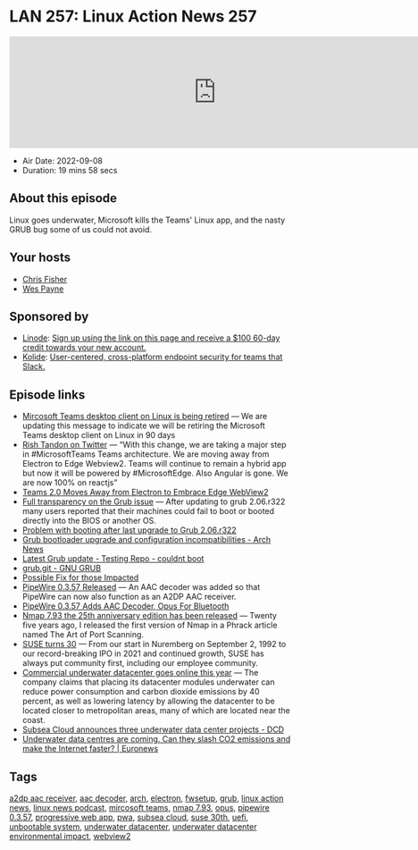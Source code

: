 # LAN 257: Linux Action News 257

<iframe src="https://player.fireside.fm/v2/DAcK9LdX+pRTbfWCh?theme=dark" width="740" height="200" frameborder="0" scrolling="no"></iframe>

* Air Date: 2022-09-08
* Duration: 19 mins 58 secs

## About this episode

Linux goes underwater, Microsoft kills the Teams' Linux app, and the nasty GRUB bug some of us could not avoid.

## Your hosts
* [Chris Fisher](https://linuxactionnews.com/hosts/chris)
* [Wes Payne](https://linuxactionnews.com/hosts/wes)

## Sponsored by

  * [Linode](http://linode.com/lan): [Sign up using the link on this page and receive a $100 60-day credit towards your new account. ](http://linode.com/lan)
  * [Kolide](https://kolide.com/lan): [User-centered, cross-platform endpoint security for teams that Slack. ](https://kolide.com/lan)



## Episode links

  * [Mircosoft Teams desktop client on Linux is being retired](https://www.reddit.com/r/linux/comments/x3c1sk/mircosoft_teams_desktop_client_on_linux_is_being/ "Mircosoft Teams desktop client on Linux is being retired") — We are updating this message to indicate we will be retiring the Microsoft Teams desktop client on Linux in 90 days
  * [Rish Tandon on Twitter](https://twitter.com/TandonRish/status/1408085784016539653 "Rish Tandon on Twitter") — “With this change, we are taking a major step in #MicrosoftTeams Teams architecture. We are moving away from Electron to Edge Webview2. Teams will continue to remain a hybrid app but now it will be powered by #MicrosoftEdge. Also Angular is gone. We are now 100% on reactjs” 
  * [Teams 2.0 Moves Away from Electron to Embrace Edge WebView2](https://techcommunity.microsoft.com/t5/microsoft-teams/teams-2-0-moves-away-from-electron-to-embrace-edge-webview2/m-p/2484565 "Teams 2.0 Moves Away from Electron to Embrace Edge WebView2")
  * [Full transparency on the Grub issue](https://endeavouros.com/news/full-transparency-on-the-grub-issue/ "Full transparency on the Grub issue") — After updating to grub 2.06.r322 many users reported that their machines could fail to boot or booted directly into the BIOS or another OS.
  * [Problem with booting after last upgrade to Grub 2.06.r322 ](https://bbs.archlinux.org/viewtopic.php?id=279334 "Problem with booting after last upgrade to Grub 2.06.r322 ")
  * [Grub bootloader upgrade and configuration incompatibilities - Arch News](https://archlinux.org/news/grub-bootloader-upgrade-and-configuration-incompatibilities/ "Grub bootloader upgrade and configuration incompatibilities - Arch News")
  * [Latest Grub update - Testing Repo - couldnt boot](https://www.reddit.com/r/archlinux/comments/wx90x4/latest_grub_update_testing_repo_couldnt_boot/ "Latest Grub update - Testing Repo - couldnt boot")
  * [grub.git - GNU GRUB](https://git.savannah.gnu.org/cgit/grub.git/commit/?id=26031d3b101648352e4e427f04bf69d320088e77 "grub.git - GNU GRUB")
  * [Possible Fix for those Impacted](https://forum.endeavouros.com/t/grub-2-2-06-r322-gd9b4638c5-1-wont-boot-and-goes-straight-to-the-bios-after-update/30653/60 "Possible Fix for those Impacted")
  * [PipeWire 0.3.57 Released](https://gitlab.freedesktop.org/pipewire/pipewire/-/tags/0.3.57 "PipeWire 0.3.57 Released") — An AAC decoder was added so that PipeWire can now also function as an A2DP AAC receiver.
  * [PipeWire 0.3.57 Adds AAC Decoder, Opus For Bluetooth](https://www.phoronix.com/news/PipeWire-0.3.57-Released "PipeWire 0.3.57 Adds AAC Decoder, Opus For Bluetooth")
  * [Nmap 7.93 the 25th anniversary edition has been released](https://www.helpnetsecurity.com/2022/09/05/nmap-7-93-released/ "Nmap 7.93 the 25th anniversary edition has been released") — Twenty five years ago, I released the first version of Nmap in a Phrack article named The Art of Port Scanning.
  * [SUSE turns 30](https://www.suse.com/c/30-fun-facts-about-suse/ "SUSE turns 30") — From our start in Nuremberg on September 2, 1992 to our record-breaking IPO in 2021 and continued growth, SUSE has always put community first, including our employee community. 
  * [Commercial underwater datacenter goes online this year](https://www.theregister.com/2022/09/01/subsea_cloud_underwater_datacenter/ "Commercial underwater datacenter goes online this year") — The company claims that placing its datacenter modules underwater can reduce power consumption and carbon dioxide emissions by 40 percent, as well as lowering latency by allowing the datacenter to be located closer to metropolitan areas, many of which are located near the coast.
  * [Subsea Cloud announces three underwater data center projects - DCD](https://www.datacenterdynamics.com/en/news/subsea-cloud-announces-three-underwater-data-center-projects/ "Subsea Cloud announces three underwater data center projects - DCD")
  * [Underwater data centres are coming. Can they slash CO2 emissions and make the Internet faster? | Euronews](https://www.euronews.com/next/2022/08/31/underwater-data-centres-are-coming-can-they-slash-co2-emissions-and-make-the-internet-fast?utm_medium=Social&utm_source=Twitter#Echobox=1661962231 "Underwater data centres are coming. Can they slash CO2 emissions and make the Internet faster? | Euronews")



## Tags

[a2dp aac receiver](https://linuxactionnews.com/tags/a2dp%20aac%20receiver), [aac decoder](https://linuxactionnews.com/tags/aac%20decoder), [arch](https://linuxactionnews.com/tags/arch), [electron](https://linuxactionnews.com/tags/electron), [fwsetup](https://linuxactionnews.com/tags/fwsetup), [grub](https://linuxactionnews.com/tags/grub), [linux action news](https://linuxactionnews.com/tags/linux%20action%20news), [linux news podcast](https://linuxactionnews.com/tags/linux%20news%20podcast), [mircosoft teams](https://linuxactionnews.com/tags/mircosoft%20teams), [nmap 7.93](https://linuxactionnews.com/tags/nmap%207.93), [opus](https://linuxactionnews.com/tags/opus), [pipewire 0.3.57](https://linuxactionnews.com/tags/pipewire%200.3.57), [progressive web app](https://linuxactionnews.com/tags/progressive%20web%20app), [pwa](https://linuxactionnews.com/tags/pwa), [subsea cloud](https://linuxactionnews.com/tags/subsea%20cloud), [suse 30th](https://linuxactionnews.com/tags/suse%2030th), [uefi](https://linuxactionnews.com/tags/uefi), [unbootable system](https://linuxactionnews.com/tags/unbootable%20system), [underwater datacenter](https://linuxactionnews.com/tags/underwater%20datacenter), [underwater datacenter environmental impact](https://linuxactionnews.com/tags/underwater%20datacenter%20environmental%20impact), [webview2](https://linuxactionnews.com/tags/webview2)